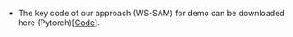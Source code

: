 
- The key code of our approach (WS-SAM) for demo can be downloaded here (Pytorch)[[Code]](https://github.com/ZhaohuiZhang0809/WS-SAM).
